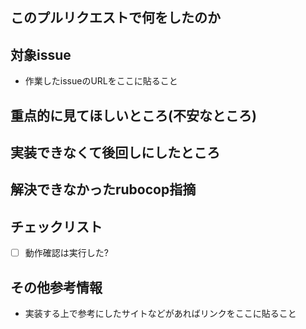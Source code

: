 ## このプルリクエストで何をしたのか

## 対象issue
- 作業したissueのURLをここに貼ること

## 重点的に見てほしいところ(不安なところ)

## 実装できなくて後回しにしたところ

## 解決できなかったrubocop指摘

## チェックリスト
- [ ] 動作確認は実行した?

## その他参考情報
- 実装する上で参考にしたサイトなどがあればリンクをここに貼ること
